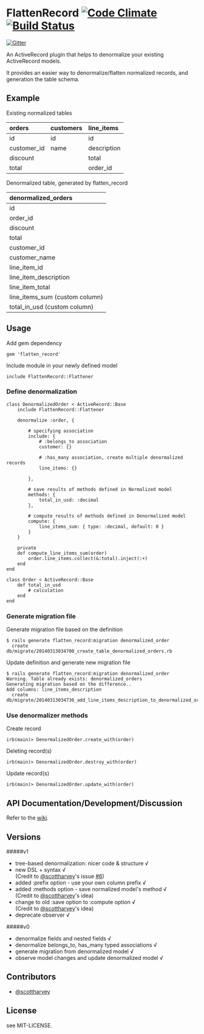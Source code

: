 # FlattenRecord [![Code Climate](https://codeclimate.com/github/alvinsj/flatten_record.png)](https://codeclimate.com/github/alvinsj/flatten_record)  [![Build Status](https://travis-ci.org/alvinsj/flatten_record.png?branch=master)](https://travis-ci.org/alvinsj/flatten_record)

[![Gitter](https://badges.gitter.im/Join%20Chat.svg)](https://gitter.im/alvinsj/flatten_record?utm_source=badge&utm_medium=badge&utm_campaign=pr-badge&utm_content=badge)

An ActiveRecord plugin that helps to denormalize your existing ActiveRecord models. 

It provides an easier way to denormalize/flatten normalized records, and generation the table schema.

## Example

Existing normalized tables

| orders  | customers |  line_items |
|:-------|:---------|:-----------|
|     id       | id   | id          |
| customer_id  | name | description |
| discount     |      | total       |
| total        |      | order_id    |

Denormalized table, generated by flatten_record

|denormalized_orders|
|:-------------------|
| id                |
| order_id          |
| discount          |
| total             |
| customer_id       |
| customer_name     |
| line_item_id      |
| line_item_description |
| line_item_total       |
| line_items_sum  (custom column)  | 
| total_in_usd    (custom column)      | 

## Usage

Add gem dependency

    gem 'flatten_record'

Include module in your newly defined model

	include FlattenRecord::Flattener
	
### Define denormalization
    class DenormalizedOrder < ActiveRecord::Base
    	include FlattenRecord::Flattener

    	denormalize :order, {
    	        
    	    # specifying association
      		include: { 
      			# :belongs_to association
      			customer: {}
      		
      			# :has_many association, create multiple denormalized records  
      			line_items: {}

          	},
          	
			# save results of methods defined in Normalized model
          	methods: {
          		total_in_usd: :decimal 
          	},
          	
			# compute results of methods defined in Denormalized model
          	compute: {
          		line_items_sum: { type: :decimal, default: 0 } 
          	}
    	}

    	private
    	def compute_line_items_sum(order)
      		order.line_items.collect(&:total).inject(:+)
    	end
    end
  	
	class Order < ActiveRecord::Base
		def total_in_usd
			# calculation
		end
	end
  	
### Generate migration file
Generate migration file based on the definition

    $ rails generate flatten_record:migration denormalized_order
	  create  db/migrate/20140313034700_create_table_denormalized_orders.rb	    
Update definition and generate new migration file

    $ rails generate flatten_record:migration denormalized_order
    Warning. Table already exists: denormalized_orders
	Generating migration based on the difference..
	Add columns: line_items_description
      create  db/migrate/20140313034736_add_line_items_description_to_denormalized_orders.rb      

### Use denormalizer methods
Create record

	irb(main)> DenormalizedOrder.create_with(order)

Deleting record(s)

	irb(main)> DenormalizedOrder.destroy_with(order)

Update record(s)

	irb(main)> DenormalizedOrder.update_with(order)

## API Documentation/Development/Discussion  

Refer to the [wiki](https://github.com/alvinsj/flatten_record/wiki).
    
    
## Versions

#####v1  
- tree-based denormalization: nicer code & structure √ 
- new DSL + syntax √    
(Credit to [@scottharvey](https://github.com/scottharvey)'s issue [#6](https://github.com/alvinsj/flatten_record/issues/6))
- added :prefix option - use your own column prefix √  
- added :methods option - save normalized model's method √  
(Credit to [@scottharvey](https://github.com/scottharvey)'s idea)
- change to old :save option to :compute option √  
(Credit to [@scottharvey](https://github.com/scottharvey)'s idea)
- deprecate observer √  

#####v0   
- denormalize fields and nested fields √  
- denormalize belongs_to, has_many typed associations √    
- generate migration from denormalized model √   
- observe model changes and update denormalized model √  

## Contributors
- [@scottharvey](https://github.com/scottharvey)

## License  
see MIT-LICENSE.
